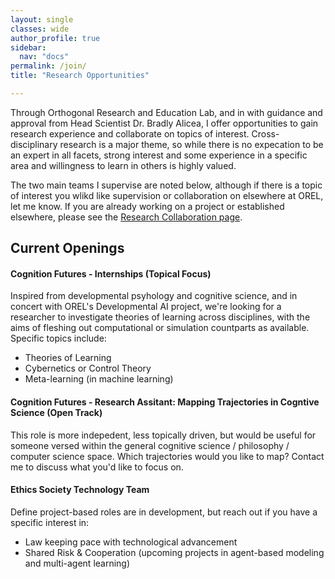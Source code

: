 ```yaml
---
layout: single
classes: wide
author_profile: true
sidebar:
  nav: "docs"
permalink: /join/
title: "Research Opportunities"

---
```


Through Orthogonal Research and Education Lab, and in with guidance and approval from Head Scientist Dr. Bradly Alicea, I offer opportunities to gain research experience and collaborate on topics of interest. Cross-disciplinary research is a major theme, so while there is no expecation to be an expert in all facets, strong interest and some experience in a specific area and willingness to learn in others is highly valued.

The two main teams I supervise are noted below, although if there is a topic of interest you wlikd like supervision or collaboration on elsewhere at OREL, let me know. 
If you are already working on a project or established elsewhere, please see the [Research Collaboration page](/collaborate).


## Current Openings
#### Cognition Futures - Internships (Topical Focus)
Inspired from developmental psyhology and cognitive science, and in concert  with OREL's Developmental AI project, we're looking for a researcher to investigate theories of learning across disciplines, with the aims of fleshing out computational or simulation countparts as available. Specific topics include:
- Theories of Learning
- Cybernetics or Control Theory
- Meta-learning (in machine learning)
#### Cognition Futures - Research Assitant: Mapping Trajectories in Cogntive Science (Open Track) 
This role is more indepedent, less topically driven, but would be useful for someone versed within the general cognitive science / philosophy / computer science space. Which trajectories would you like to map? Contact me to discuss what you'd like to focus on. 

#### Ethics Society Technology Team
Define project-based roles are in development, but reach out if you have a specific interest in:
- Law keeping pace with technological advancement
- Shared Risk & Cooperation (upcoming projects in agent-based modeling and multi-agent learning)

